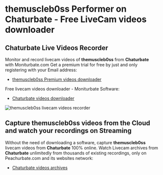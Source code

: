 # themuscleb0ss Performer on Chaturbate - Free LiveCam videos downloader

## Chaturbate Live Videos Recorder

Monitor and record livecam videos of **themuscleb0ss** from **Chaturbate** with Moniturbate.com
Get a premium trial for free by just and only registering with your Email address:
* [themuscleb0ss Premium videos downloader](https://moniturbate.com/request-demo-licence-key.html)

Free livecam videos downloader - Moniturbate Software:
* [Chaturbate videos downloader](https://moniturbate.com/moniturbate-download-software.html)

![themuscleb0ss livecam videos recorder](https://peachurnet.com/templates/moniturbate-software.png)


## Capture themuscleb0ss videos from the Cloud and watch your recordings on Streaming

Without the need of downloading a software, capture **themuscleb0ss** livecam videos from **Chaturbate** 100% online.
Watch Livecam archives from **Chaturbate** unlimitedly from thousands of existing recordings, only on Peachurbate.com and its websites network:
* [Chaturbate videos archives](https://peachurnet.com/)